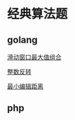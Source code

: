 # 经典算法题
## golang
<p><a href="https://github.com/chenyu8876/classic-algorithm/blob/main/golang/SlidingWindowMaxValueGroup.md">滑动窗口最大值组合</a></p>

<p><a href="https://github.com/chenyu8876/classic-algorithm/blob/main/golang/IntReverse.md">整数反转</a></p>

<p><a href="https://github.com/chenyu8876/classic-algorithm/blob/main/golang/MinDiffCharDistance.md">最小编辑距离</a></p>

## php
